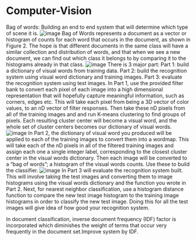 # Computer-Vision
Bag of words:
Building an end to end system that will determine which type of scene it is.
![image](https://github.com/zhaxuefan/image/blob/master/718.png)
Bag of Words represents a document as a vector or histogram of counts for each word that occurs in the document, as shown in Figure 2. The hope is that different documents in the same class will have a similar collection and distribution of words, and that when we see a new document, we can find out which class it belongs to by comparing it to the histograms already in that class.
![image](https://github.com/zhaxuefan/image/blob/master/7181.png)
There is 3 major part: 
Part 1: build a dictionary of visual words from training data.
Part 2: build the recognition system using visual word dictionary and training images.
Part 3: evaluate the recognition system using test images.
In Part 1, use the provided filter bank to convert each pixel of each image into a high dimensional representation that will hopefully capture meaningful information, such as corners, edges etc. This will take each pixel from being a 3D vector of color values, to
an nD vector of filter responses. Then take these nD pixels from all of the training images and and run K-means clustering to find groups of pixels. Each resulting cluster center will become a visual word, and the whole set of cluster centers becomes our dictionary of
visual words.
![image](https://github.com/zhaxuefan/image/blob/master/7182.png)
In Part 2, the dictionary of visual word you produced will be applied to each of the training images to convert them into a wordmap. This will take each of the nD pixels in all of the filtered training images and assign each one a single integer label, corresponding to the
closest cluster center in the visual words dictionary. Then each image will be converted to a “bag of words”; a histogram of the visual words counts. Use these to build the classifier.
![image](https://github.com/zhaxuefan/image/blob/master/7183.png)
In Part 3 will evaluate the recognition system built. This will involve taking the test images and converting them to image histograms using the visual words dictionary and the function you wrote in Part 2. Next, for nearest neighbor classification,  use a
histogram distance function to compare the new test image histogram to the training image histograms in order to classify the new test image. Doing this for all the test images will give idea of how good your recognition system.

In document classification, inverse document frequency (IDF) factor is incorporated which diminishes the weight of terms that occur very frequently in the document set.Improve system by IDF.

